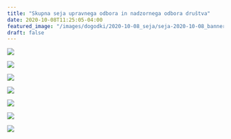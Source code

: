 ```yaml
---
title: "Skupna seja upravnega odbora in nadzornega odbora društva" 
date: 2020-10-08T11:25:05-04:00
featured_image: "/images/dogodki/2020-10-08_seja/seja-2020-10-08_banner.jpg"
draft: false
---
```


![](/images/dogodki/2020-10-08_seja/seja-2020-10-08_01.jpg " ")

![](/images/dogodki/2020-10-08_seja/seja-2020-10-08_02.jpg " ")

![](/images/dogodki/2020-10-08_seja/seja-2020-10-08_03.jpg " ")

![](/images/dogodki/2020-10-08_seja/seja-2020-10-08_04.jpg " ")

![](/images/dogodki/2020-10-08_seja/seja-2020-10-08_05.jpg " ")

![](/images/dogodki/2020-10-08_seja/seja-2020-10-08_06.jpg " ")

![](/images/dogodki/2020-10-08_seja/seja-2020-10-08_07.jpg " ")